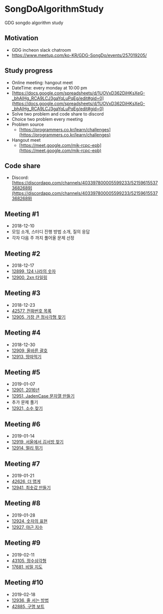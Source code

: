 # SongDoAlgorithmStudy

GDG songdo algorithm study

## Motivation

- GDG incheon slack chatroom
- https://www.meetup.com/ko-KR/GDG-SongDo/events/257019205/

## Study progress

- Online meeting: hangout meet
- DateTime: every monday at 10:00 pm
- [https://docs.google.com/spreadsheets/d/1UOVxD362DiHKsXeG-_bhAIHg_RCA9LCJ3gaYqLuPqEg/edit#gid=0](https://docs.google.com/spreadsheets/d/1UOVxD362DiHKsXeG-_bhAIHg_RCA9LCJ3gaYqLuPqEg/edit#gid=0)
- Solve two problem and code share to discord
- Choice two problem every meeting
- Problem source
  - [https://programmers.co.kr/learn/challenges](https://programmers.co.kr/learn/challenges)
- Hangout meet
  - [https://meet.google.com/mik-rcpc-epb](https://meet.google.com/mik-rcpc-epb)

## Code share

- Discord: [https://discordapp.com/channels/403397800005599233/521596155373682689](https://discordapp.com/channels/403397800005599233/521596155373682689)

## Meeting #1

- 2018-12-10
- 모임 소개, 스터디 진행 방법 소개, 질의 응답
- 각자 다음 주 까지 풀어올 문제 선정

## Meeting #2

- 2018-12-17
- [12899, 124 나라의 숫자](https://github.com/jongfeel/SongDoAlgorithmStudy/tree/master/Problems/12899)
- [12900, 2xn 타일링](https://github.com/jongfeel/SongDoAlgorithmStudy/tree/master/Problems/12900)

## Meeting #3

- 2018-12-23
- [42577, 전화번호 목록](https://github.com/jongfeel/SongDoAlgorithmStudy/tree/master/Problems/42577)
- [12905, 가장 큰 정사각형 찾기](https://github.com/jongfeel/SongDoAlgorithmStudy/tree/master/Problems/12905)

## Meeting #4

- 2018-12-30
- [12909, 올바른 괄호](https://github.com/jongfeel/SongDoAlgorithmStudy/tree/master/Problems/12909)
- [12913, 땅따먹기](https://github.com/jongfeel/SongDoAlgorithmStudy/tree/master/Problems/12913)

## Meeting #5

- 2019-01-07
- [12901, 2016년](https://github.com/jongfeel/SongDoAlgorithmStudy/tree/master/Problems/12901)
- [12951, JadenCase 문자열 만들기](https://github.com/jongfeel/SongDoAlgorithmStudy/tree/master/Problems/12951)
- 추가 문제 풀기
- [12921, 소수 찾기](https://github.com/jongfeel/SongDoAlgorithmStudy/tree/master/Problems/12921)

## Meeting #6

- 2019-01-14
- [12919, 서울에서 김서방 찾기](https://github.com/jongfeel/SongDoAlgorithmStudy/tree/master/Problems/12919)
- [12914, 멀리 뛰기](https://github.com/jongfeel/SongDoAlgorithmStudy/tree/master/Problems/12914)

## Meeting #7

- 2019-01-21
- [42626, 더 맵게](https://github.com/jongfeel/SongDoAlgorithmStudy/tree/master/Problems/42626)
- [12941, 최솟값 만들기](https://github.com/jongfeel/SongDoAlgorithmStudy/tree/master/Problems/12941)

## Meeting #8

- 2019-01-28
- [12924, 숫자의 표현](https://github.com/jongfeel/SongDoAlgorithmStudy/tree/master/Problems/12924)
- [12927, 야근 지수](https://github.com/jongfeel/SongDoAlgorithmStudy/tree/master/Problems/12927)

## Meeting #9

- 2019-02-11
- [43105, 정수삼각형](https://github.com/jongfeel/SongDoAlgorithmStudy/tree/master/Problems/43105)
- [17681, 비밀 지도](https://github.com/jongfeel/SongDoAlgorithmStudy/tree/master/Problems/17681)

## Meeting #10

- 2019-02-18
- [12936, 줄 서는 방법](https://github.com/jongfeel/SongDoAlgorithmStudy/tree/master/Problems/12936)
- [42885, 구명 보트](https://github.com/jongfeel/SongDoAlgorithmStudy/tree/master/Problems/42885)
